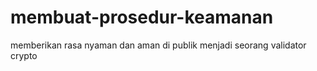 # membuat-prosedur-keamanan
memberikan rasa nyaman dan aman di publik
menjadi seorang validator crypto

